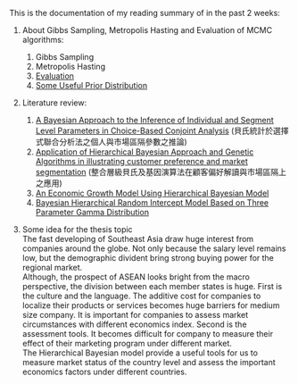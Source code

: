 This is the documentation of my reading summary of in the past 2 weeks:<br/>

1. About Gibbs Sampling, Metropolis Hasting and Evaluation of MCMC algorithms:
   1. Gibbs Sampling
   2. Metropolis Hasting
   3. [Evaluation](https://github.com/EnChiSu/Master-Thesis/blob/master/Check%20Point%202/Evaluating%20MCMC%20performance%20%26%20model%20fit.md)
   4. [Some Useful Prior Distribution](https://github.com/EnChiSu/Master-Thesis/blob/master/Check%20Point%202/Some%20useful%20prior%20distribution.md)
   
2. Literature review:<br/>
   1. [A Bayesian Approach to the Inference of Individual and Segment Level Parameters in Choice-Based Conjoint Analysis](https://ir.nctu.edu.tw/bitstream/11536/107880/1/10239863-01904-221.pdf) (貝氏統計於選擇式聯合分析法之個人與市場區隔參數之推論)
   2. [Application of Hierarchical Bayesian Approach and Genetic Algorithms in illustrating customer preference and market segmentation](http://www.scu.edu.tw/ba/2005conference/2005paper/marketing1.pdf) (整合層級貝氏及基因演算法在顧客偏好解讀與市場區隔上之應用)
   3.	[An Economic Growth Model Using Hierarchical Bayesian Model](https://www.researchgate.net/publication/336159969_An_Economic_Growth_Model_Using_Hierarchical_Bayesian_Method)
   4.	[Bayesian Hierarchical Random Intercept Model Based on Three Parameter Gamma Distribution](https://iopscience.iop.org/article/10.1088/1742-6596/855/1/012061)
   
3. Some idea for the thesis topic<br/>
The fast developing of Southeast Asia draw huge interest from companies around the globe. Not only because the salary level remains low, but the demographic divident bring strong buying power for the regional market. <br/>
Although, the prospect of ASEAN looks bright from the macro perspective, the division between each member states is huge. First is the culture and the language. The additive cost for companies to localize their products or services becomes huge barriers for medium size company. It is important for companies to assess market circumstances with different economics index. Second is the assessment tools. It becomes difficult for company to measure their effect of their marketing program under different market. <br/>
The Hierarchical Bayesian model provide a useful tools for us to measure market status of the country level and assess the important economics factors under different countries.

   
